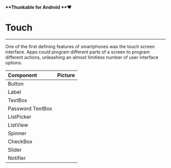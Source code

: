 #### **Thunkable for Android **❤

# Touch

---

One of the first defining features of smartphones was the touch screen interface.  Apps could program different parts of a screen to program different actions, unleashing an almost limitless number of user interface options.

| Component | Picture |
| :--- | :--- |
| Button |  |
| Label |  |
| TextBox |  |
| Password TextBox |  |
| ListPicker |  |
| ListView |  |
| Spinner |  |
| CheckBox |  |
| Slider |  |
| Notifier |  |



